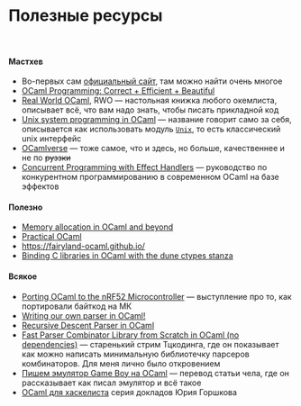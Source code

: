 # Полезные ресурсы

<br>

#### Мастхев

- Во-первых сам [официальный сайт](https://ocaml.org/), там можно найти очень многое
- [OCaml Programming: Correct + Efficient + Beautiful](https://cs3110.github.io/textbook/cover.html)
- [Real World OCaml](https://dev.realworldocaml.org/), RWO &mdash; настольная книжка любого окемлиста, описывает всё, что вам надо знать, чтобы писать прикладной код
- [Unix system programming in OCaml](https://ocaml.github.io/ocamlunix/) &mdash; название говорит само за себя, описывается как использовать модуль [`Unix`](https://ocaml.org/manual/api/Unix.html), то есть классический unix интерфейс
- [OCamlverse](http://ocamlverse.net/) &mdash; тоже самое, что и здесь, но больше, качественнее и не по ~~руззки~~
- [Concurrent Programming with Effect Handlers](https://github.com/ocaml-multicore/ocaml-effects-tutorial) &mdash; руководство по конкурентном программированию в современном OCaml на базе эффектов

#### Полезно

- [Memory allocation in OCaml and beyond](https://youtu.be/Jwxs5rqTdN4?si=fiQUP-AyoX34gzZu)
- [Practical OCaml](https://practicalocaml.com/)
- <https://fairyland-ocaml.github.io/>
- [Binding C libraries in OCaml with the dune ctypes stanza](https://michael.bacarella.com/2022/02/19/dune-ctypes/)

#### Всякое

- [Porting OCaml to the nRF52 Microcontroller](https://youtu.be/Y8matl68AzI?si=9OpKnDCcIpbdyeGX) &mdash; выступление про то, как портировали байткод на МК
- [Writing our own parser in OCaml!](https://youtu.be/dycsRSOQjho?si=T3mWUdzS9v9EQj_C)
- [Recursive Descent Parser in OCaml](https://youtu.be/5RVyIP5p5aM)
- [Fast Parser Combinator Library from Scratch in OCaml (no dependencies)](https://youtu.be/Y5IIXUBXvLs) &mdash; старенький стрим Тцкодинга, где он показывает как можно написать минимальную библиотечку парсеров комбинаторов. Для меня лично было откровением
- [Пишем эмулятор Game Boy на OCaml](https://habr.com/ru/post/645237/) &mdash; перевод статьи чела, где он рассказывает как писал эмулятор и всё такое
- [OCaml для хаскелиста](https://youtu.be/ESSCTskStgY?si=wUfbKydHDmxihXN4) серия докладов Юрия Горшкова

